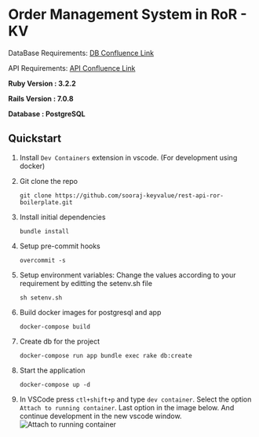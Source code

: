 # Order Management System in RoR - KV

DataBase Requirements: <a href="https://keyvalue.atlassian.net/wiki/spaces/TECH/pages/182321246/Database+details" target="_blank">DB Confluence Link</a>

API Requirements: <a href="https://keyvalue.atlassian.net/wiki/spaces/TECH/pages/182353967/API+Requirements" target="_blank">API Confluence Link</a>

**Ruby Version  : 3.2.2**

**Rails Version : 7.0.8**

**Database      : PostgreSQL**


## Quickstart

1. Install `Dev Containers` extension in vscode. (For development using docker)


2. Git clone the repo
    
    ```git clone https://github.com/sooraj-keyvalue/rest-api-ror-boilerplate.git```
3. Install initial dependencies
    
    ```bundle install```
4. Setup pre-commit hooks
    
    ```overcommit -s```
5. Setup environment variables: Change the values according to your requirement by editting the setenv.sh file
   
   ```sh setenv.sh```
6. Build docker images for postgresql and app
   
    ```docker-compose build```
7. Create db for the project
    
    ```docker-compose run app bundle exec rake db:create```
8. Start the application 
    
    ```docker-compose up -d```
9. In VSCode press `ctl+shift+p` and type `dev container`. Select the option `Attach to running container`. Last option in the image below. And continue development in the new vscode window.
![Attach to running container](image.png)

